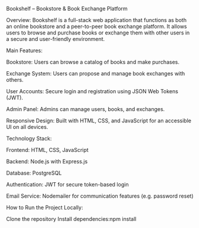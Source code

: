 Bookshelf – Bookstore & Book Exchange Platform

Overview:
Bookshelf is a full-stack web application that functions as both an online bookstore and a peer-to-peer book exchange platform. It allows users to browse and purchase books or exchange them with other users in a secure and user-friendly environment.

Main Features:

Bookstore: Users can browse a catalog of books and make purchases.

Exchange System: Users can propose and manage book exchanges with others.

User Accounts: Secure login and registration using JSON Web Tokens (JWT).

Admin Panel: Admins can manage users, books, and exchanges.

Responsive Design: Built with HTML, CSS, and JavaScript for an accessible UI on all devices.

Technology Stack:

Frontend: HTML, CSS, JavaScript

Backend: Node.js with Express.js

Database: PostgreSQL

Authentication: JWT for secure token-based login

Email Service: Nodemailer for communication features (e.g. password reset)

How to Run the Project Locally:

Clone the repository
Install dependencies:npm install
